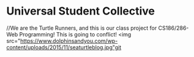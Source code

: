 # Universal Student Collective

//We are the Turtle Runners, and this is our class project for CS186/286-Web Programming!
This is going to conflict!
<img src="https://www.dolphinsandyou.com/wp-content/uploads/2015/11/seaturtleblog.jpg"git 
